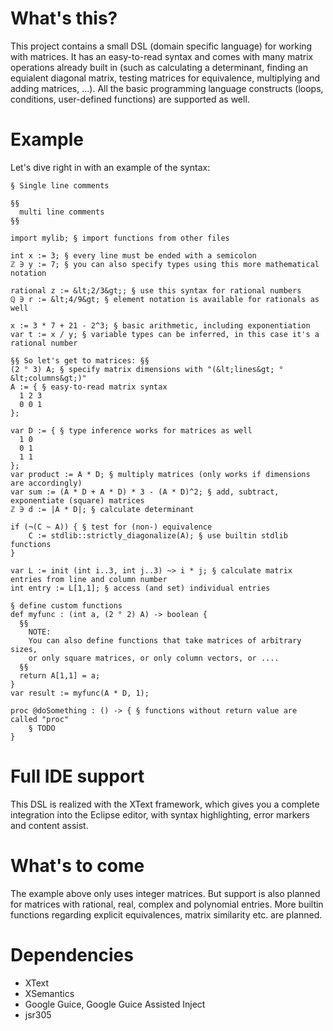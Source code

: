 # What's this?
This project contains a small DSL (domain specific language) for working with matrices. It has an easy-to-read syntax and comes
with many matrix operations already built in (such as calculating a determinant, finding an equialent diagonal matrix, testing
matrices for equivalence, multiplying and adding matrices, ...). All the basic programming language constructs (loops, conditions,
user-defined functions) are supported as well.

# Example
Let's dive right in with an example of the syntax:

```
§ Single line comments

§§
  multi line comments
§§

import mylib; § import functions from other files

int x := 3; § every line must be ended with a semicolon
ℤ ∋ y := 7; § you can also specify types using this more mathematical notation

rational z := &lt;2/3&gt;; § use this syntax for rational numbers
ℚ ∋ r := &lt;4/9&gt; § element notation is available for rationals as well

x := 3 * 7 + 21 - 2^3; § basic arithmetic, including exponentiation
var t := x / y; § variable types can be inferred, in this case it's a rational number

§§ So let's get to matrices: §§
(2 ° 3) A; § specify matrix dimensions with "(&lt;lines&gt; ° &lt;columns&gt;)"
A := { § easy-to-read matrix syntax
  1 2 3
  0 0 1
};

var D := { § type inference works for matrices as well
  1 0
  0 1
  1 1
};
var product := A * D; § multiply matrices (only works if dimensions are accordingly)
var sum := (A * D + A * D) * 3 - (A * D)^2; § add, subtract, exponentiate (square) matrices
ℤ ∋ d := |A * D|; § calculate determinant

if (¬(C ~ A)) { § test for (non-) equivalence
    C := stdlib::strictly_diagonalize(A); § use builtin stdlib functions
}

var L := init (int i..3, int j..3) ~> i * j; § calculate matrix entries from line and column number
int entry := L[1,1]; § access (and set) individual entries

§ define custom functions
def myfunc : (int a, (2 ° 2) A) -> boolean {
  §§
    NOTE:
    You can also define functions that take matrices of arbitrary sizes,
    or only square matrices, or only column vectors, or ....
  §§
  return A[1,1] = a;
}
var result := myfunc(A * D, 1);

proc @doSomething : () -> { § functions without return value are called "proc"
    § TODO
}
```

# Full IDE support
This DSL is realized with the XText framework, which gives you a complete integration into the Eclipse editor,
with syntax highlighting, error markers and content assist.

# What's to come
The example above only uses integer matrices. But support is also planned for matrices with rational, real, complex
and polynomial entries. More builtin functions regarding explicit equivalences, matrix similarity etc. are planned.

# Dependencies

* XText
* XSemantics
* Google Guice, Google Guice Assisted Inject
* jsr305